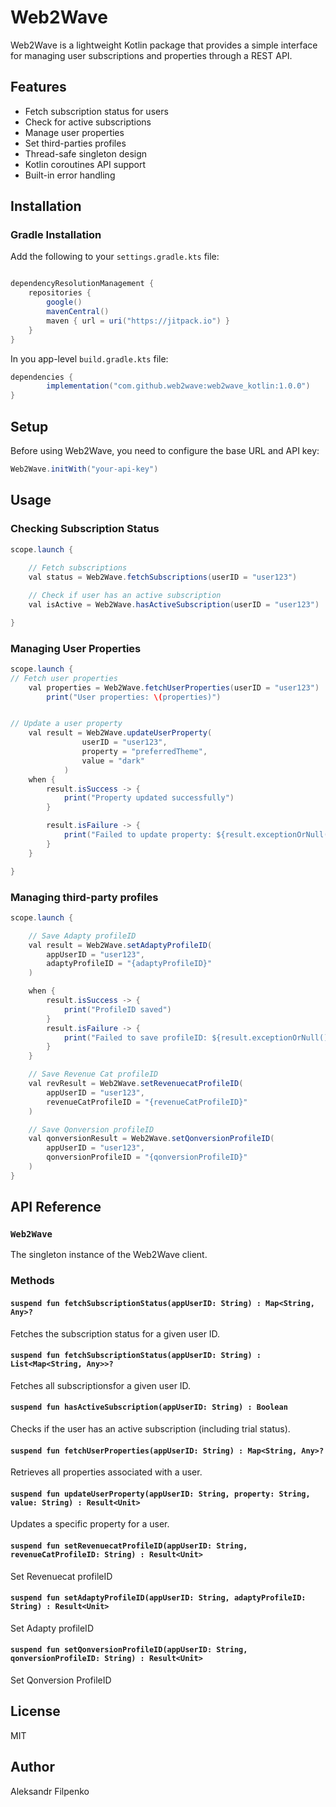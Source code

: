 # Web2Wave

Web2Wave is a lightweight Kotlin package that provides a simple interface for managing user subscriptions and properties through a REST API.

## Features

- Fetch subscription status for users
- Check for active subscriptions
- Manage user properties
- Set third-parties profiles
- Thread-safe singleton design
- Kotlin coroutines API support
- Built-in error handling

## Installation

### Gradle Installation

Add the following to your `settings.gradle.kts` file:

```java

dependencyResolutionManagement {
    repositories {
        google()
        mavenCentral()
        maven { url = uri("https://jitpack.io") }
    }
}
```

In you app-level `build.gradle.kts` file:

```java
dependencies {
        implementation("com.github.web2wave:web2wave_kotlin:1.0.0")
}
```

## Setup

Before using Web2Wave, you need to configure the base URL and API key:

```java
Web2Wave.initWith("your-api-key")
```

## Usage

### Checking Subscription Status

```java
scope.launch {
 
    // Fetch subscriptions
    val status = Web2Wave.fetchSubscriptions(userID = "user123")

    // Check if user has an active subscription
    val isActive = Web2Wave.hasActiveSubscription(userID = "user123")

}
```

### Managing User Properties

```java
scope.launch {
// Fetch user properties
    val properties = Web2Wave.fetchUserProperties(userID = "user123")
        print("User properties: \(properties)")


// Update a user property
    val result = Web2Wave.updateUserProperty(
                userID = "user123",
                property = "preferredTheme",
                value = "dark"
            )
    when {   
        result.isSuccess -> {
            print("Property updated successfully")
        }

        result.isFailure -> {
            print("Failed to update property: ${result.exceptionOrNull()}")
        }
    }

}
```

### Managing third-party profiles
```java
scope.launch {

    // Save Adapty profileID
    val result = Web2Wave.setAdaptyProfileID(
        appUserID = "user123",
        adaptyProfileID = "{adaptyProfileID}"
    )

    when {
        result.isSuccess -> {
            print("ProfileID saved")
        }
        result.isFailure -> {
            print("Failed to save profileID: ${result.exceptionOrNull()}")
        }
    }

    // Save Revenue Cat profileID
    val revResult = Web2Wave.setRevenuecatProfileID(
        appUserID = "user123",
        revenueCatProfileID = "{revenueCatProfileID}"
    )

    // Save Qonversion profileID
    val qonversionResult = Web2Wave.setQonversionProfileID(
        appUserID = "user123",
        qonversionProfileID = "{qonversionProfileID}"
    )
}

```

## API Reference

### `Web2Wave`

The singleton instance of the Web2Wave client.

### Methods

#### `suspend fun fetchSubscriptionStatus(appUserID: String) : Map<String, Any>?`
Fetches the subscription status for a given user ID.

#### `suspend fun fetchSubscriptionStatus(appUserID: String) : List<Map<String, Any>>?`
Fetches all subscriptionsfor a given user ID.

#### `suspend fun hasActiveSubscription(appUserID: String) : Boolean`
Checks if the user has an active subscription (including trial status).

#### `suspend fun fetchUserProperties(appUserID: String) : Map<String, Any>?`
Retrieves all properties associated with a user.

#### `suspend fun updateUserProperty(appUserID: String, property: String, value: String) : Result<Unit>`
Updates a specific property for a user.

#### `suspend fun setRevenuecatProfileID(appUserID: String, revenueCatProfileID: String) : Result<Unit>`
Set Revenuecat profileID

#### `suspend fun setAdaptyProfileID(appUserID: String, adaptyProfileID: String) : Result<Unit>`
Set Adapty profileID

#### `suspend fun setQonversionProfileID(appUserID: String, qonversionProfileID: String) : Result<Unit>`
Set Qonversion ProfileID

## License

MIT

## Author

Aleksandr Filpenko

